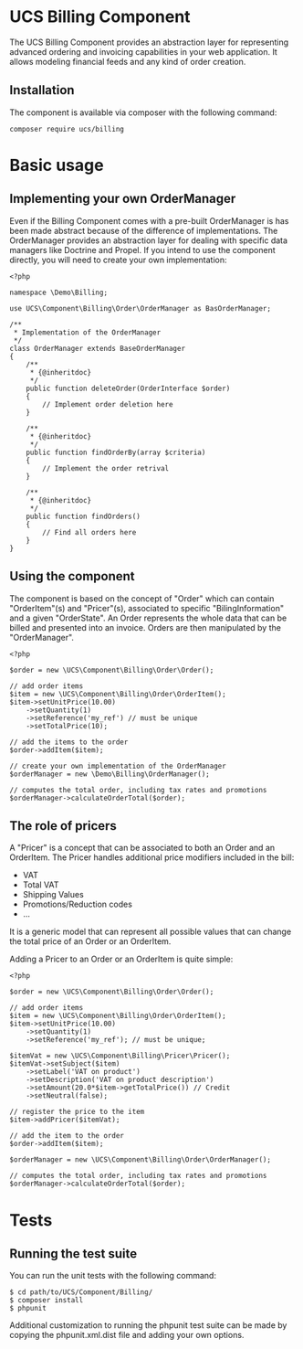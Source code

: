 # UCS Billing Component

The UCS Billing Component provides an abstraction layer for representing advanced ordering and invoicing
capabilities in your web application. It allows modeling financial feeds and any kind of order creation.

## Installation

The component is available via composer with the following command:

    composer require ucs/billing

# Basic usage

## Implementing your own OrderManager

Even if the Billing Component comes with a pre-built OrderManager is has been made abstract because
of the difference of implementations. The OrderManager provides an abstraction layer for dealing with
specific data managers like Doctrine and Propel. If you intend to use the component directly, you will need
to create your own implementation:

    <?php

    namespace \Demo\Billing;

    use UCS\Component\Billing\Order\OrderManager as BasOrderManager;

    /**
     * Implementation of the OrderManager
     */
    class OrderManager extends BaseOrderManager
    {
        /**
         * {@inheritdoc}
         */
        public function deleteOrder(OrderInterface $order)
        {
            // Implement order deletion here
        }

        /**
         * {@inheritdoc}
         */
        public function findOrderBy(array $criteria)
        {
            // Implement the order retrival
        }

        /**
         * {@inheritdoc}
         */
        public function findOrders()
        {
            // Find all orders here
        }
    }

## Using the component

The component is based on the concept of "Order" which can contain "OrderItem"(s) and "Pricer"(s),
associated to specific "BilingInformation" and a given "OrderState". An Order represents the
whole data that can be billed and presented into an invoice. Orders are then manipulated by the
"OrderManager".

    <?php

    $order = new \UCS\Component\Billing\Order\Order();

    // add order items
    $item = new \UCS\Component\Billing\Order\OrderItem();
    $item->setUnitPrice(10.00)
        ->setQuantity(1)
        ->setReference('my_ref') // must be unique
        ->setTotalPrice(10);

    // add the items to the order
    $order->addItem($item);

    // create your own implementation of the OrderManager
    $orderManager = new \Demo\Billing\OrderManager();

    // computes the total order, including tax rates and promotions
    $orderManager->calculateOrderTotal($order);

## The role of pricers

A "Pricer" is a concept that can be associated to both an Order and an OrderItem. The Pricer handles
additional price modifiers included in the bill:

- VAT
- Total VAT
- Shipping Values
- Promotions/Reduction codes
- ...

It is a generic model that can represent all possible values that can change the total price of an Order
or an OrderItem.

Adding a Pricer to an Order or an OrderItem is quite simple:

    <?php

    $order = new \UCS\Component\Billing\Order\Order();

    // add order items
    $item = new \UCS\Component\Billing\Order\OrderItem();
    $item->setUnitPrice(10.00)
        ->setQuantity(1)
        ->setReference('my_ref'); // must be unique;

    $itemVat = new \UCS\Component\Billing\Pricer\Pricer();
    $itemVat->setSubject($item)
        ->setLabel('VAT on product')
        ->setDescription('VAT on product description')
        ->setAmount(20.0*$item->getTotalPrice()) // Credit
        ->setNeutral(false);

    // register the price to the item
    $item->addPricer($itemVat);

    // add the item to the order
    $order->addItem($item);

    $orderManager = new \UCS\Component\Billing\Order\OrderManager();

    // computes the total order, including tax rates and promotions
    $orderManager->calculateOrderTotal($order);

# Tests

## Running the test suite

You can run the unit tests with the following command:

    $ cd path/to/UCS/Component/Billing/
    $ composer install
    $ phpunit

Additional customization to running the phpunit test suite can be made by copying the phpunit.xml.dist
file and adding your own options.
